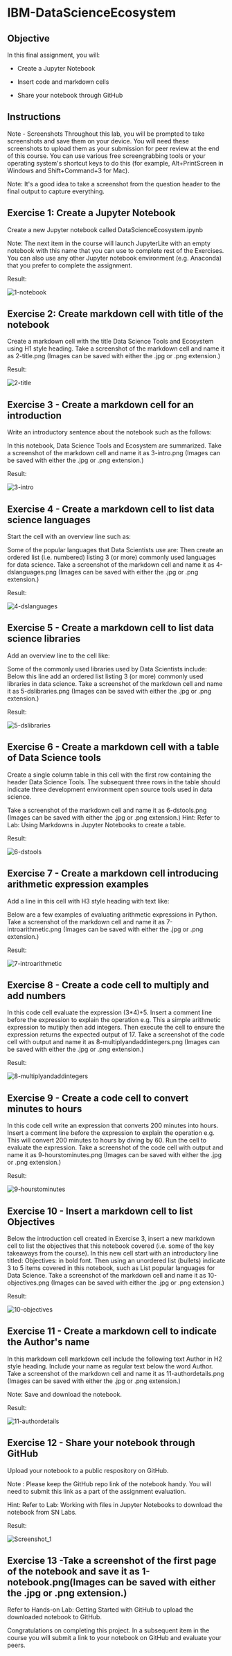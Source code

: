 # IBM-DataScienceEcosystem

## Objective
In this final assignment, you will:

* Create a Jupyter Notebook

* Insert code and markdown cells

* Share your notebook through GitHub

## Instructions
Note - Screenshots
Throughout this lab, you will be prompted to take screenshots and save them on your device. You will need these screenshots to upload them as your submission for peer review at the end of this course. You can use various free screengrabbing tools or your operating system's shortcut keys to do this (for example, Alt+PrintScreen in Windows and Shift+Command+3 for Mac).

Note: It's a good idea to take a screenshot from the question header to the final output to capture everything.

## Exercise 1: Create a Jupyter Notebook

Create a new Jupyter notebook called DataScienceEcosystem.ipynb

Note: The next item in the course will launch JupyterLite with an empty notebook with this name that you can use to complete rest of the Exercises. You can also use any other Jupyter notebook environment (e.g. Anaconda) that you prefer to complete the assignment.

Result:

![1-notebook](https://github.com/DanilkaCrazy/IBM-DataScienceEcosystem/assets/95550202/7c5865a6-61b0-470d-8c13-471d7cd0fe24)

## Exercise 2: Create markdown cell with title of the notebook

Create a markdown cell with the title Data Science Tools and Ecosystem using H1 style heading.
Take a screenshot of the markdown cell and name it as 2-title.png (Images can be saved with either the .jpg or .png extension.)

Result:

![2-title](https://github.com/DanilkaCrazy/IBM-DataScienceEcosystem/assets/95550202/bbec2801-1adf-4721-8563-7f52d0101430)

## Exercise 3 - Create a markdown cell for an introduction

Write an introductory sentence about the notebook such as the follows:

In this notebook, Data Science Tools and Ecosystem are summarized.
Take a screenshot of the markdown cell and name it as 3-intro.png (Images can be saved with either the .jpg or .png extension.)

Result:

![3-intro](https://github.com/DanilkaCrazy/IBM-DataScienceEcosystem/assets/95550202/868186bc-ed33-46e3-9747-de4e2cc551ee)

## Exercise 4 - Create a markdown cell to list data science languages

Start the cell with an overview line such as:

Some of the popular languages that Data Scientists use are:
Then create an ordered list (i.e. numbered) listing 3 (or more) commonly used languages for data science.
Take a screenshot of the markdown cell and name it as 4-dslanguages.png (Images can be saved with either the .jpg or .png extension.)

Result:

![4-dslanguages](https://github.com/DanilkaCrazy/IBM-DataScienceEcosystem/assets/95550202/86c3c526-babc-4fc2-8020-3a5e4cd6664f)


## Exercise 5 - Create a markdown cell to list data science libraries

Add an overview line to the cell like:

Some of the commonly used libraries used by Data Scientists include:
Below this line add an ordered list listing 3 (or more) commonly used libraries in data science.
Take a screenshot of the markdown cell and name it as 5-dslibraries.png (Images can be saved with either the .jpg or .png extension.)

Result:

![5-dslibraries](https://github.com/DanilkaCrazy/IBM-DataScienceEcosystem/assets/95550202/0a53101a-c1b9-4246-a9a9-98a6ade69111)


## Exercise 6 - Create a markdown cell with a table of Data Science tools

Create a single column table in this cell with the first row containing the header Data Science Tools. The subsequent three rows in the table should indicate three development environment open source tools used in data science.

Take a screenshot of the markdown cell and name it as 6-dstools.png (Images can be saved with either the .jpg or .png extension.)
Hint: Refer to Lab: Using Markdowns in Jupyter Notebooks to create a table.

Result:

![6-dstools](https://github.com/DanilkaCrazy/IBM-DataScienceEcosystem/assets/95550202/6bce8d5b-ee47-4eec-8a06-da58c099a822)


## Exercise 7 - Create a markdown cell introducing arithmetic expression examples

Add a line in this cell with H3 style heading with text like:

Below are a few examples of evaluating arithmetic expressions in Python.
Take a screenshot of the markdown cell and name it as 7-introarithmetic.png (Images can be saved with either the .jpg or .png extension.)

Result:

![7-introarithmetic](https://github.com/DanilkaCrazy/IBM-DataScienceEcosystem/assets/95550202/c4ef4e30-ccdd-4f89-a8c2-39306ff766b1)


## Exercise 8 - Create a code cell to multiply and add numbers

In this code cell evaluate the expression (3*4)+5.
Insert a comment line before the expression to explain the operation e.g.  This a simple arithmetic expression to mutiply then add integers.
Then execute the cell to ensure the expression returns the expected output of 17.
Take a screenshot of the code cell with output and name it as 8-multiplyandaddintegers.png (Images can be saved with either the .jpg or .png extension.)

Result:

![8-multiplyandaddintegers](https://github.com/DanilkaCrazy/IBM-DataScienceEcosystem/assets/95550202/21fd862e-1e96-4f32-8d55-e69176982f8b)


## Exercise 9 - Create a code cell to convert minutes to hours

In this code cell write an expression that converts 200 minutes into hours.
Insert a comment line before the expression to explain the operation e.g.  This will convert 200 minutes to hours by diving by 60.
Run the cell to evaluate the expression.
Take a screenshot of the code cell with output and name it as 9-hourstominutes.png (Images can be saved with either the .jpg or .png extension.)

Result:

![9-hourstominutes](https://github.com/DanilkaCrazy/IBM-DataScienceEcosystem/assets/95550202/83160892-bbba-4140-99bf-79f56258a1ab)


## Exercise 10 - Insert a markdown cell to list Objectives

Below the introduction cell created in Exercise 3, insert a new markdown cell to list the objectives that this notebook covered (i.e. some of the key takeaways from the course). In this new cell start with an introductory line titled: Objectives: in bold font. Then using an unordered list (bullets) indicate 3 to 5 items covered in this notebook, such as List popular languages for Data Science.
Take a screenshot of the markdown cell and name it as 10-objectives.png (Images can be saved with either the .jpg or .png extension.)

Result:

![10-objectives](https://github.com/DanilkaCrazy/IBM-DataScienceEcosystem/assets/95550202/7c74ffc9-78ff-4be2-9ced-d01707038c08)


## Exercise 11 - Create a markdown cell to indicate the Author's name

In this markdown cell markdown cell include the following text Author in H2 style heading. Include your name as regular text below the word Author.
Take a screenshot of the markdown cell and name it as 11-authordetails.png (Images can be saved with either the .jpg or .png extension.)

Note: Save and download the notebook.

Result:

![11-authordetails](https://github.com/DanilkaCrazy/IBM-DataScienceEcosystem/assets/95550202/5dad04c8-6326-4fe7-84f0-85eba3f59b1d)


## Exercise 12 - Share your notebook through GitHub

Upload your notebook to a public respository on GitHub.

Note : Please keep the GitHub repo link of the notebook handy.
You will need to submit this link as a part of the assignment evaluation.

Hint: Refer to Lab: Working with files in Jupyter Notebooks to download the notebook from SN Labs.

Result:

![Screenshot_1](https://github.com/DanilkaCrazy/IBM-DataScienceEcosystem/assets/95550202/928b4166-03a1-476d-95f8-5a04fcc08753)


## Exercise 13 -Take a screenshot of the first page of the notebook and save it as 1-notebook.png(Images can be saved with either the .jpg or .png extension.)

Refer to Hands-on Lab: Getting Started with GitHub to upload the downloaded notebook to GitHub.

Congratulations on completing this project. In a subsequent item in the course you will submit a link to your notebook on GitHub and evaluate your peers.
